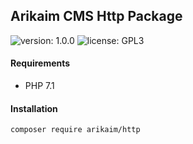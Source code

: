 ## Arikaim CMS Http Package
![version: 1.0.0](https://img.shields.io/github/release/arikaim/http.svg)
![license: GPL3](https://img.shields.io/badge/License-GPLv3-blue.svg)

    
     
#### Requirements 
  * PHP 7.1


#### Installation

```sh
composer require arikaim/http
```
